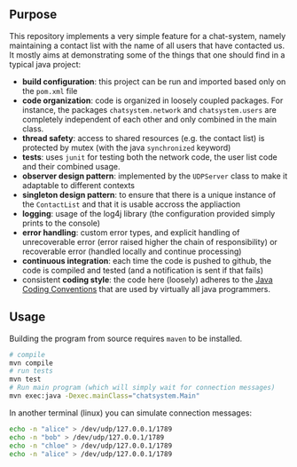 ## Purpose

This repository implements a very simple feature for a chat-system, namely maintaining a contact list with the name of all users that have contacted us.
It mostly aims at demonstrating some of the things that one should find in a typical java project:

- **build configuration**: this project can be run and imported based only on the `pom.xml` file
- **code organization**: code is organized in loosely coupled packages. For instance, the packages `chatsystem.network` and `chatsystem.users` are completely independent of each other and only combined in the main class.
- **thread safety**: access to shared resources (e.g. the contact list) is protected by mutex (with the java `synchronized` keyword)
- **tests**: uses `junit` for testing both the network code, the user list code and their combined usage.
- **observer design pattern**: implemented by the `UDPServer` class to make it adaptable to different contexts
- **singleton design pattern**: to ensure that there is a unique instance of the `ContactList` and that it is usable accross the appliaction
- **logging**: usage of the log4j library (the configuration provided simply prints to the console)
- **error handling**: custom error types, and explicit handling of unrecoverable error (error raised higher the chain of responsibility) or recoverable error (handled locally and continue processing) 
- **continuous integration**: each time the code is pushed to github, the code is compiled and tested (and a notification is sent if that fails)
- consistent **coding style**: the code here (loosely) adheres to the [Java Coding Conventions](https://www.oracle.com/java/technologies/javase/codeconventions-namingconventions.html) that are used by virtually all java programmers.


## Usage

Building the program from source requires `maven` to be installed.

```sh
# compile 
mvn compile
# run tests
mvn test
# Run main program (which will simply wait for connection messages)
mvn exec:java -Dexec.mainClass="chatsystem.Main" 
```
In another terminal (linux) you can simulate connection messages:
```sh
echo -n "alice" > /dev/udp/127.0.0.1/1789
echo -n "bob" > /dev/udp/127.0.0.1/1789
echo -n "chloe" > /dev/udp/127.0.0.1/1789
echo -n "alice" > /dev/udp/127.0.0.1/1789
```